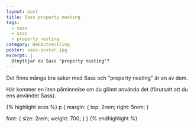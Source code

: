 ```yaml
---
layout: post
title: Sass property nesting
tags:
  - sass
  - scss
  - property nesting
category: Webbutveckling
poster: sass-poster.jpg
excerpt: |
  Utnyttjar du Sass "property nesting"?
---
```

Det finns många bra saker med Sass och "property nesting" är en av dem.

Här kommer en liten påminnelse om du glömt använda det (förutsatt att du ens använder Sass).

{% highlight scss %}
p {
  margin: {
    top: 2rem;
    right: 5rem;
  }

  font: {
    size: 2rem;
    weight: 700;
  }
}
{% endhighlight %}
